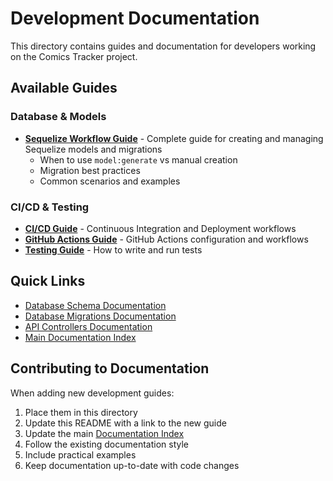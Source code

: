 # Development Documentation

This directory contains guides and documentation for developers working on the Comics Tracker project.

## Available Guides

### Database & Models

- **[Sequelize Workflow Guide](./sequelize-workflow.md)** - Complete guide for creating and managing Sequelize models and migrations
  - When to use `model:generate` vs manual creation
  - Migration best practices
  - Common scenarios and examples

### CI/CD & Testing

- **[CI/CD Guide](./ci-cd.md)** - Continuous Integration and Deployment workflows
- **[GitHub Actions Guide](./github-actions.md)** - GitHub Actions configuration and workflows
- **[Testing Guide](./testing.md)** - How to write and run tests

## Quick Links

- [Database Schema Documentation](../database-schema.md)
- [Database Migrations Documentation](../database-migrations.md)
- [API Controllers Documentation](../api/controllers.md)
- [Main Documentation Index](../INDEX.md)

## Contributing to Documentation

When adding new development guides:

1. Place them in this directory
2. Update this README with a link to the new guide
3. Update the main [Documentation Index](../INDEX.md)
4. Follow the existing documentation style
5. Include practical examples
6. Keep documentation up-to-date with code changes
